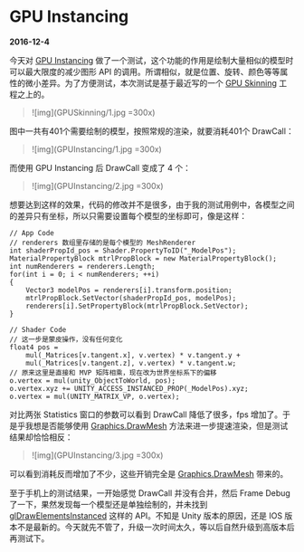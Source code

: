 # GPU Instancing

**2016-12-4**

今天对 [GPU Instancing][link1] 做了一个测试，这个功能的作用是绘制大量相似的模型时可以最大限度的减少图形 API 的调用。所谓相似，就是位置、旋转、颜色等等属性的微小差异。为了方便测试，本次测试是基于最近写的一个 [GPU Skinning][link2] 工程之上的。

[link1]: https://docs.unity3d.com/Manual/GPUInstancing.html

[link2]: GPUSkinning.html

> ![img](GPUSkinning/1.jpg =300x)

图中一共有401个需要绘制的模型，按照常规的渲染，就要消耗401个 DrawCall：

> ![img](GPUInstancing/1.jpg =300x)

而使用 GPU Instancing 后 DrawCall 变成了 4 个：

> ![img](GPUInstancing/2.jpg =300x)

想要达到这样的效果，代码的修改并不是很多，由于我的测试用例中，各模型之间的差异只有坐标，所以只需要设置每个模型的坐标即可，像是这样：

	// App Code
	// renderers 数组里存储的是每个模型的 MeshRenderer
	int shaderPropId_pos = Shader.PropertyToID("_ModelPos");
	MaterialPropertyBlock mtrlPropBlock = new MaterialPropertyBlock();
	int numRenderers = renderers.Length;
	for(int i = 0; i < numRenderers; ++i)
	{
		Vector3 modelPos = renderers[i].transform.position;
		mtrlPropBlock.SetVector(shaderPropId_pos, modelPos);
		renderers[i].SetPropertyBlock(mtrlPropBlock.SetVector);
	}
	
	// Shader Code
	// 这一步是蒙皮操作，没有任何变化
	float4 pos = 
		mul(_Matrices[v.tangent.x], v.vertex) * v.tangent.y + 
		mul(_Matrices[v.tangent.z], v.vertex) * v.tangent.w;
	// 原来这里是直接和 MVP 矩阵相乘，现在改为世界坐标系下的偏移
	o.vertex = mul(unity_ObjectToWorld, pos);
	o.vertex.xyz += UNITY_ACCESS_INSTANCED_PROP(_ModelPos).xyz;
	o.vertex = mul(UNITY_MATRIX_VP, o.vertex);
	
对比两张 Statistics 窗口的参数可以看到 DrawCall 降低了很多，fps 增加了。于是乎我想是否能够使用 [Graphics.DrawMesh][link3] 方法来进一步提速渲染，但是测试结果却恰恰相反：

[link3]: https://docs.unity3d.com/ScriptReference/Graphics.DrawMesh.html

> ![img](GPUInstancing/3.jpg =300x)

可以看到消耗反而增加了不少，这些开销完全是 [Graphics.DrawMesh][link3] 带来的。

至于手机上的测试结果，一开始感觉 DrawCall 并没有合并，然后 Frame Debug 了一下，果然发现每一个模型还是单独绘制的，并未找到 [glDrawElementsInstanced][link4] 这样的 API。不知是 Unity 版本的原因，还是 IOS 版本不是最新的。今天就先不管了，升级一次时间太久，等以后自然升级到高版本后再测试下。

[link4]: https://www.khronos.org/opengles/sdk/docs/man3/html/glDrawElementsInstanced.xhtml